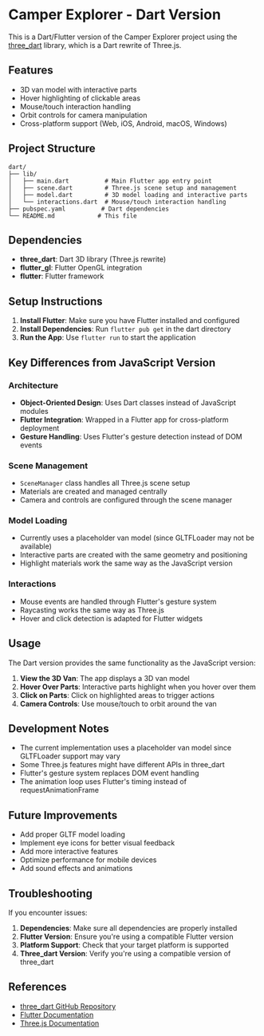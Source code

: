 # Camper Explorer - Dart Version

This is a Dart/Flutter version of the Camper Explorer project using the [three_dart](https://github.com/wasabia/three_dart) library, which is a Dart rewrite of Three.js.

## Features

- 3D van model with interactive parts
- Hover highlighting of clickable areas
- Mouse/touch interaction handling
- Orbit controls for camera manipulation
- Cross-platform support (Web, iOS, Android, macOS, Windows)

## Project Structure

```
dart/
├── lib/
│   ├── main.dart          # Main Flutter app entry point
│   ├── scene.dart         # Three.js scene setup and management
│   ├── model.dart         # 3D model loading and interactive parts
│   └── interactions.dart  # Mouse/touch interaction handling
├── pubspec.yaml          # Dart dependencies
└── README.md            # This file
```

## Dependencies

- **three_dart**: Dart 3D library (Three.js rewrite)
- **flutter_gl**: Flutter OpenGL integration
- **flutter**: Flutter framework

## Setup Instructions

1. **Install Flutter**: Make sure you have Flutter installed and configured
2. **Install Dependencies**: Run `flutter pub get` in the dart directory
3. **Run the App**: Use `flutter run` to start the application

## Key Differences from JavaScript Version

### Architecture

- **Object-Oriented Design**: Uses Dart classes instead of JavaScript modules
- **Flutter Integration**: Wrapped in a Flutter app for cross-platform deployment
- **Gesture Handling**: Uses Flutter's gesture detection instead of DOM events

### Scene Management

- `SceneManager` class handles all Three.js scene setup
- Materials are created and managed centrally
- Camera and controls are configured through the scene manager

### Model Loading

- Currently uses a placeholder van model (since GLTFLoader may not be available)
- Interactive parts are created with the same geometry and positioning
- Highlight materials work the same way as the JavaScript version

### Interactions

- Mouse events are handled through Flutter's gesture system
- Raycasting works the same way as Three.js
- Hover and click detection is adapted for Flutter widgets

## Usage

The Dart version provides the same functionality as the JavaScript version:

1. **View the 3D Van**: The app displays a 3D van model
2. **Hover Over Parts**: Interactive parts highlight when you hover over them
3. **Click on Parts**: Click on highlighted areas to trigger actions
4. **Camera Controls**: Use mouse/touch to orbit around the van

## Development Notes

- The current implementation uses a placeholder van model since GLTFLoader support may vary
- Some Three.js features might have different APIs in three_dart
- Flutter's gesture system replaces DOM event handling
- The animation loop uses Flutter's timing instead of requestAnimationFrame

## Future Improvements

- Add proper GLTF model loading
- Implement eye icons for better visual feedback
- Add more interactive features
- Optimize performance for mobile devices
- Add sound effects and animations

## Troubleshooting

If you encounter issues:

1. **Dependencies**: Make sure all dependencies are properly installed
2. **Flutter Version**: Ensure you're using a compatible Flutter version
3. **Platform Support**: Check that your target platform is supported
4. **Three_dart Version**: Verify you're using a compatible version of three_dart

## References

- [three_dart GitHub Repository](https://github.com/wasabia/three_dart)
- [Flutter Documentation](https://flutter.dev/docs)
- [Three.js Documentation](https://threejs.org/docs/)
